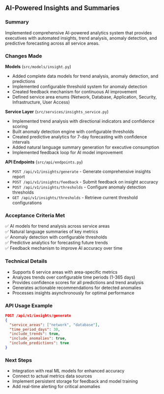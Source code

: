 ## AI-Powered Insights and Summaries

### Summary
Implemented comprehensive AI-powered analytics system that provides executives with automated insights, trend analysis, anomaly detection, and predictive forecasting across all service areas.

### Changes Made

**Models** (`src/models/insight.py`)
- Added complete data models for trend analysis, anomaly detection, and predictions
- Implemented configurable threshold system for anomaly detection
- Created feedback mechanism for continuous AI improvement
- Defined service area enums (Network, Database, Application, Security, Infrastructure, User Access)

**Service Layer** (`src/services/insights_service.py`)
- Implemented trend analysis with directional indicators and confidence scoring
- Built anomaly detection engine with configurable thresholds
- Created predictive analytics for 7-day forecasting with confidence intervals
- Added natural language summary generation for executive consumption
- Implemented feedback loop for AI model improvement

**API Endpoints** (`src/api/endpoints.py`)
- `POST /api/v1/insights/generate` - Generate comprehensive insights report
- `POST /api/v1/insights/feedback` - Submit feedback on insight accuracy
- `POST /api/v1/insights/thresholds` - Configure anomaly detection thresholds
- `GET /api/v1/insights/thresholds` - Retrieve current threshold configurations

### Acceptance Criteria Met
✅ AI models for trend analysis across service areas  
✅ Natural language summaries of key metrics  
✅ Anomaly detection with configurable thresholds  
✅ Predictive analytics for forecasting future trends  
✅ Feedback mechanism to improve AI accuracy over time

### Technical Details
- Supports 6 service areas with area-specific metrics
- Analyzes trends over configurable time periods (1-365 days)
- Provides confidence scores for all predictions and trend analysis
- Generates actionable recommendations for detected anomalies
- Processes insights asynchronously for optimal performance

### API Usage Example
```json
POST /api/v1/insights/generate
{
  "service_areas": ["network", "database"],
  "time_period_days": 30,
  "include_trends": true,
  "include_anomalies": true,
  "include_predictions": true
}
```

### Next Steps
- Integration with real ML models for enhanced accuracy
- Connect to actual metrics data sources
- Implement persistent storage for feedback and model training
- Add real-time alerting for critical anomalies
